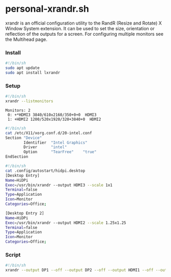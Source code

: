 # personal-xrandr.sh

xrandr is an official configuration utility to the RandR (Resize and Rotate) X Window System extension. It can be used to set the size, orientation or reflection of the outputs for a screen. For configuring multiple monitors see the Multihead page.

### Install

```bash
#!/bin/sh
sudo apt update
sudo apt install lxrandr
```

### Setup

```bash
#!/bin/sh
xrandr --listmonitors
```
```
Monitors: 2
 0: +*HDMI3 3840/610x2160/350+0+0  HDMI3
 1: +HDMI2 1200/520x1920/320+3840+0  HDMI2
```

```bash
#!/bin/sh
cat /etc/X11/xorg.conf.d/20-intel.conf
Section "Device"
        Identifier  "Intel Graphics"
        Driver      "intel"
        Option      "TearFree"    "true"
EndSection
```

```bash
#!/bin/sh
cat .config/autostart/hidpi.desktop
[Desktop Entry]
Name=HiDPi
Exec=/usr/bin/xrandr --output HDMI3 --scale 1x1
Terminal=false
Type=Application
Icon=Monitor
Categories=Office;

[Desktop Entry 2]
Name=HiDPi
Exec=/usr/bin/xrandr --output HDMI2 --scale 1.25x1.25
Terminal=false
Type=Application
Icon=Monitor
Categories=Office;
```


### Script

```bash
#!/bin/sh
xrandr --output DP1 --off --output DP2 --off --output HDMI1 --off --output HDMI2 --mode 1920x1200 --pos 3840x0 --rotate left --output HDMI3 --primary --mode 3840x2160 --pos 0x0 --rotate normal --output VIRTUAL1 --off
```
